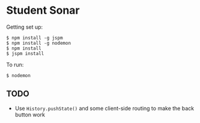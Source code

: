 Student Sonar
=============

Getting set up:
```
$ npm install -g jspm
$ npm install -g nodemon
$ npm install
$ jspm install
```

To run:
```
$ nodemon
```


TODO
----
* Use `History.pushState()` and some client-side routing to make the back
  button work
